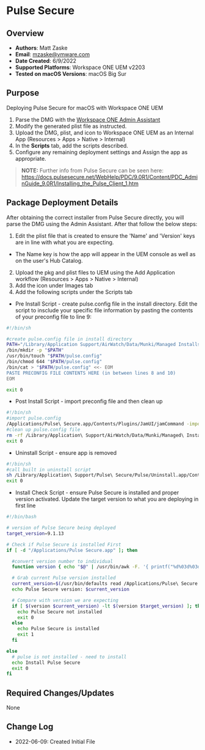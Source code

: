 # Pulse Secure

## Overview

- **Authors**: Matt Zaske
- **Email**: mzaske@vmware.com
- **Date Created**: 6/9/2022
- **Supported Platforms**: Workspace ONE UEM v2203
- **Tested on macOS Versions**: macOS Big Sur

## Purpose

Deploying Pulse Secure for macOS with Workspace ONE UEM

1) Parse the DMG with the [Workspace ONE Admin Assistant](https://awagent.com/AdminAssistant/VMwareAirWatchAdminAssistant.dmg)
2) Modify the generated plist file as instructed.
3) Upload the DMG, plist, and icon to Workspace ONE UEM as an Internal App (Resources > Apps > Native > Internal)
4) In the __Scripts__ tab, add the scripts described.
5) Configure any remaining deployment settings and Assign the app as appropriate.

  > **NOTE:** Further info from Pulse Secure can be seen here: https://docs.pulsesecure.net/WebHelp/PDC/9.0R1/Content/PDC_AdminGuide_9.0R1/Installing_the_Pulse_Client_1.htm

## Package Deployment Details

After obtaining the correct installer from Pulse Secure directly, you will parse the DMG using the Admin Assistant. After that follow the below steps:
1) Edit the plist file that is created to ensure the 'Name' and 'Version' keys are in line with what you are expecting.
  * The Name key is how the app will appear in the UEM console as well as on the user's Hub Catalog.
2) Upload the pkg and plist files to UEM using the Add Application workflow (Resources > Apps > Native > Internal)
3) Add the icon under Images tab
4) Add the following scripts under the Scripts tab
  * Pre Install Script - create pulse.config file in the install directory. Edit the script to insclude your specific file information by pasting the contents of your preconfig file to line 9:
  ```BASH
  #!/bin/sh

  #create pulse.config file in install directory
  PATH="/Library/Application Support/AirWatch/Data/Munki/Managed Installs/Cache"
  /bin/mkdir -p "$PATH"
  /usr/bin/touch "$PATH/pulse.config"
  /bin/chmod 644 "$PATH/pulse.config"
  /bin/cat > "$PATH/pulse.config" <<- EOM
  PASTE PRECONFIG FILE CONTENTS HERE (in between lines 8 and 10)
  EOM

  exit 0
  ```
  * Post Install Script - import preconfig file and then clean up
  ```BASH
  #!/bin/sh
  #import pulse.config
  /Applications/Pulse\ Secure.app/Contents/Plugins/JamUI/jamCommand -importfile /Library/Application\ Support/AirWatch/Data/Munki/Managed\ Installs/Cache/pulse.config
  #clean up pulse.config file
  rm -rf /Library/Application\ Support/AirWatch/Data/Munki/Managed\ Installs/Cache/customer.json
  exit 0
  ```
  * Uninstall Script - ensure app is removed
  ```BASH
  #!/bin/sh
  #call built in uninstall script
  sh /Library/Application\ Support/Pulse\ Secure/Pulse/Uninstall.app/Contents/Resources/uninstall.sh
  exit 0
  ```
  * Install Check Script - ensure Pulse Secure is installed and proper version activated. Update the target version to what you are deploying in first line
  ```BASH
  #!/bin/bash

  # version of Pulse Secure being deployed
  target_version=9.1.13

  # Check if Pulse Secure is installed First
  if [ -d "/Applications/Pulse Secure.app" ]; then

    #convert version number to individual
    function version { echo "$@" | /usr/bin/awk -F. '{ printf("%d%03d%03d%03d\n", $1,$2,$3,$4); }'; }

    # Grab current Pulse version installed
    current_version=$(/usr/bin/defaults read /Applications/Pulse\ Secure.app/Contents/Info.plist CFBundleShortVersionString)
    echo Pulse Secure version: $current_version

    # Compare with version we are expecting
    if [ $(version $current_version) -lt $(version $target_version) ]; then
      echo Pulse Secure not installed
      exit 0
    else
      echo Pulse Secure is installed
      exit 1
    fi

  else
    # pulse is not installed - need to install
    echo Install Pulse Secure
    exit 0
  fi
  ```

## Required Changes/Updates

None

## Change Log

- 2022-06-09: Created Initial File
